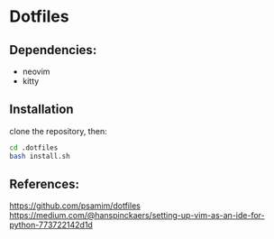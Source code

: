 # Dotfiles

## Dependencies:
 - neovim
 - kitty

## Installation
clone the repository, then:

```bash
cd .dotfiles
bash install.sh
```

## References:
https://github.com/psamim/dotfiles
https://medium.com/@hanspinckaers/setting-up-vim-as-an-ide-for-python-773722142d1d
